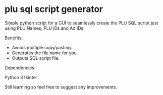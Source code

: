 # plu sql script generator

Simple python script for a GUI to seamlessly create the PLU SQL script just using PLU Names, PLU IDs and Ad IDs.

Benefits:
- Avoids multiple copy/pasting. 
- Generates the file name for you.
- Outputs SQL script file.

Dependencies:

Python 3
tkinter

Still learning so feel free to suggest any improvements.
